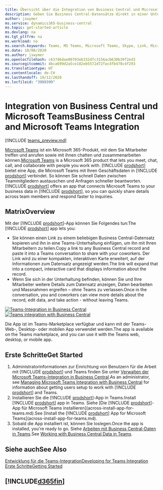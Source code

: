 ```yaml
---
title: Übersicht über die Integration von Business Central und Microsoft Teams | Microsoft Docs
description: Geben Sie Business Central-Datensätze direkt in einer Unterhaltung in Teams frei.
author: jswymer
ms.service: dynamics365-business-central
ms.topic: get-started-article
ms.devlang: na
ms.tgt_pltfrm: na
ms.workload: na
ms.search.keywords: Teams, MS Teams, Microsoft Teams, Skype, Link, Microsoft 365, collaborate, collaboration, teamwork
ms.date: 10/08/2020
ms.author: jswymer
ms.openlocfilehash: c63746dae80703eb332dfc3156acb630b39f2ed3
ms.sourcegitcommit: 4bca699d2a5ce182eb5572d72fac4fb478c4f293
ms.translationtype: HT
ms.contentlocale: de-CH
ms.lasthandoff: 10/12/2020
ms.locfileid: "3989399"
---
```

# <a name="business-central-and-microsoft-teams-integration"></a><span data-ttu-id="1a236-103">Integration von Business Central und Microsoft Teams</span><span class="sxs-lookup"><span data-stu-id="1a236-103">Business Central and Microsoft Teams Integration</span></span>

[!INCLUDE [teams_preview.md](includes/teams_preview.md)]

<span data-ttu-id="1a236-104">[Microsoft Teams](https://www.microsoft.com/en-us/microsoft-365/microsoft-teams) ist ein Microsoft 365-Produkt, mit dem Sie Mitarbeiter treffen und anrufen sowie mit ihnen chatten und zusammenarbeiten können.</span><span class="sxs-lookup"><span data-stu-id="1a236-104">[Microsoft Teams](https://www.microsoft.com/en-us/microsoft-365/microsoft-teams) is a Microsoft 365 product that lets you meet, chat, call, and collaborate with people you work with.</span></span> <span data-ttu-id="1a236-105">[!INCLUDE [prodshort](includes/prodshort.md)] bietet eine App, die Microsoft Teams mit Ihren Geschäftsdaten in [!INCLUDE [prodshort](includes/prodshort.md)] verbindet. So können Sie schnell Daten zwischen Teammitgliedern austauschen und Anfragen schneller beantworten.</span><span class="sxs-lookup"><span data-stu-id="1a236-105">[!INCLUDE [prodshort](includes/prodshort.md)] offers an app that connects Microsoft Teams to your business data in [!INCLUDE [prodshort](includes/prodshort.md)], so you can quickly share details across team members and respond faster to inquiries.</span></span>

## <a name="overview"></a><span data-ttu-id="1a236-106">Matrix</span><span class="sxs-lookup"><span data-stu-id="1a236-106">Overview</span></span>

<span data-ttu-id="1a236-107">Mit der [!INCLUDE [prodshort](includes/prodshort.md)]-App können Sie Folgendes tun:</span><span class="sxs-lookup"><span data-stu-id="1a236-107">The [!INCLUDE [prodshort](includes/prodshort.md)] app lets you:</span></span>

- <span data-ttu-id="1a236-108">Sie können einen Link zu einem beliebigen Business Central-Datensatz kopieren und ihn in eine Teams-Unterhaltung einfügen, um ihn mit Ihren Mitarbeitern zu teilen.</span><span class="sxs-lookup"><span data-stu-id="1a236-108">Copy a link to any Business Central record and paste it into a Teams conversation to share with your coworkers.</span></span> <span data-ttu-id="1a236-109">Der Link wird zu einer kompakten, interaktiven Karte erweitert, auf der Informationen zum Datensatz angezeigt werden.</span><span class="sxs-lookup"><span data-stu-id="1a236-109">The link will expand that into a compact, interactive card that displays information about the record.</span></span>
- <span data-ttu-id="1a236-110">Wenn Sie sich in der Unterhaltung befinden, können Sie und Ihre Mitarbeiter weitere Details zum Datensatz anzeigen, Daten bearbeiten und Massnahmen ergreifen – ohne Teams zu verlassen.</span><span class="sxs-lookup"><span data-stu-id="1a236-110">Once in the conversation, you and coworkers can view more details about the record, edit data, and take action - without leaving Teams.</span></span>

<span data-ttu-id="1a236-111">[![Teams-Integration in Business Central](media/teams-intro-v3.png)](media/teams-intro-v3.png#lightbox)</span><span class="sxs-lookup"><span data-stu-id="1a236-111">[![Teams integration with Business Central](media/teams-intro-v3.png)](media/teams-intro-v3.png#lightbox)</span></span>

<span data-ttu-id="1a236-112">Die App ist im Teams-Marketplace verfügbar und kann mit der Teams-Web-, Desktop- oder mobilen App verwendet werden.</span><span class="sxs-lookup"><span data-stu-id="1a236-112">The app is available on the Teams marketplace, and you can use it with the Teams web, desktop, or mobile app.</span></span>

## <a name="get-started"></a><span data-ttu-id="1a236-113">Erste Schritte</span><span class="sxs-lookup"><span data-stu-id="1a236-113">Get Started</span></span>

1. <span data-ttu-id="1a236-114">Administratorinformationen zur Einrichtung von Benutzern für die Arbeit mit [!INCLUDE [prodshort](includes/prodshort.md)] und Teams finden Sie unter [Verwalten der Microsoft Teams-Integration in Business Central](admin-teams-integration.md).</span><span class="sxs-lookup"><span data-stu-id="1a236-114">As an administrator, see [Managing Microsoft Teams Integration with Business Central](admin-teams-integration.md) for information about getting users setup to work with [!INCLUDE [prodshort](includes/prodshort.md)] and Teams.</span></span>
2. <span data-ttu-id="1a236-115">Installieren Sie die [!INCLUDE [prodshort](includes/prodshort.md)]-App in Teams.</span><span class="sxs-lookup"><span data-stu-id="1a236-115">Install [!INCLUDE [prodshort](includes/prodshort.md)] app in Teams.</span></span> <span data-ttu-id="1a236-116">Siehe [Die [!INCLUDE [prodshort](includes/prodshort.md)]-App für Microsoft Teams installieren](across-install-app-for-teams.md).</span><span class="sxs-lookup"><span data-stu-id="1a236-116">See [Install the [!INCLUDE [prodshort](includes/prodshort.md)] App for Microsoft Teams](across-install-app-for-teams.md).</span></span>
3. <span data-ttu-id="1a236-117">Sobald die App installiert ist, können Sie loslegen.</span><span class="sxs-lookup"><span data-stu-id="1a236-117">Once the app is installed, you're ready to go.</span></span> <span data-ttu-id="1a236-118">Siehe [Arbeiten mit Business Central-Daten in Teams](across-working-with-teams.md).</span><span class="sxs-lookup"><span data-stu-id="1a236-118">See [Working with Business Central Data in Teams](across-working-with-teams.md).</span></span> 

## <a name="see-also"></a><span data-ttu-id="1a236-119">Siehe auch</span><span class="sxs-lookup"><span data-stu-id="1a236-119">See Also</span></span>

[<span data-ttu-id="1a236-120">Entwicklung für die Teams-Integration</span><span class="sxs-lookup"><span data-stu-id="1a236-120">Developing for Teams Integration</span></span>](/dynamics365/business-central/dev-itpro/developer/devenv-develop-for-teams)  
[<span data-ttu-id="1a236-121">Erste Schritte</span><span class="sxs-lookup"><span data-stu-id="1a236-121">Getting Started</span></span>](product-get-started.md)  
## [!INCLUDE[d365fin](includes/free_trial_md.md)]  
